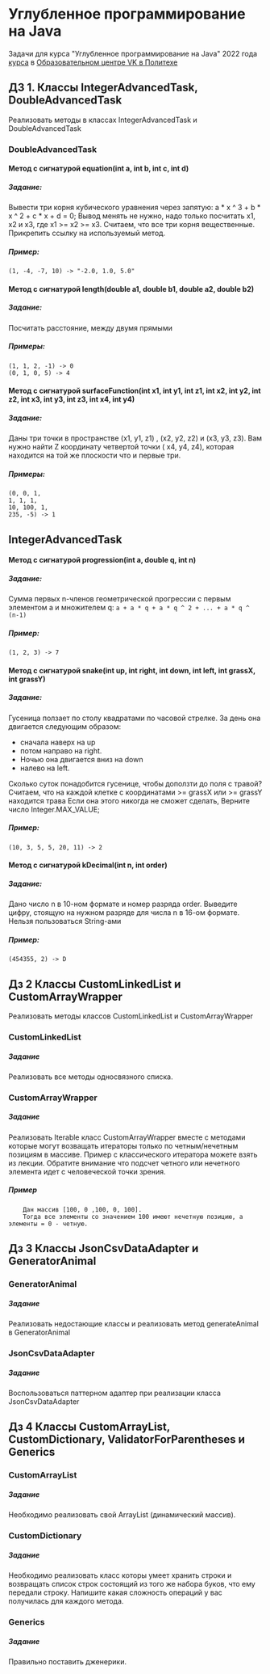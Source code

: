 # Углубленное программирование на Java

Задачи для курса "Углубленное программирование на Java" 2022
года [курса](https://polis.vk.company/curriculum/program/discipline/1440)
в [Образовательном центре VK в Политехе](https://polis.vk.company)

## ДЗ 1. Классы IntegerAdvancedTask, DoubleAdvancedTask

Реализовать методы в классах IntegerAdvancedTask и DoubleAdvancedTask

### DoubleAdvancedTask

#### Метод с сигнатурой equation(int a, int b, int c, int d)

##### Задание:

Вывести три корня кубического уравнения через запятую: a * x ^ 3 + b * x ^ 2 + c * x + d = 0; Вывод менять не нужно,
надо только посчитать x1, x2 и x3, где x1 >= x2 >= x3. Считаем, что все три корня вещественные. Прикрепить ссылку на
используемый метод.

##### Пример:

```
(1, -4, -7, 10) -> "-2.0, 1.0, 5.0"
```

#### Метод с сигнатурой length(double a1, double b1, double a2, double b2)

##### Задание:

Посчитать расстояние, между двумя прямыми

##### Примеры:

```
(1, 1, 2, -1) -> 0
(0, 1, 0, 5) -> 4
```

#### Метод с сигнатурой surfaceFunction(int x1, int y1, int z1, int x2, int y2, int z2, int x3, int y3, int z3, int x4, int y4)

##### Задание:

Даны три точки в пространстве (x1, y1, z1) , (x2, y2, z2) и (x3, y3, z3). Вам нужно найти Z координату четвертой точки (
x4, y4, z4), которая находится на той же плоскости что и первые три.

##### Примеры:

```
(0, 0, 1,
1, 1, 1,
10, 100, 1,
235, -5) -> 1
```

## IntegerAdvancedTask

#### Метод с сигнатурой progression(int a, double q, int n)

##### Задание:

Сумма первых n-членов геометрической прогрессии с первым элементом a и множителем
q: ```a + a * q + a * q ^ 2 + ... + a * q ^ (n-1)```

##### Пример:

```
(1, 2, 3) -> 7
```

#### Метод с сигнатурой snake(int up, int right, int down, int left, int grassX, int grassY)

##### Задание:

Гусеница ползает по столу квадратами по часовой стрелке. За день она двигается следующим образом:

* сначала наверх на up
* потом направо на right.
* Ночью она двигается вниз на down
* налево на left.

Сколько суток понадобится гусенице, чтобы доползти до поля с травой? Считаем, что на каждой клетке с координатами >=
grassX или >= grassY находится трава Если она этого никогда не сможет сделать, Верните число Integer.MAX_VALUE;

##### Пример:

```
(10, 3, 5, 5, 20, 11) -> 2
```

#### Метод с сигнатурой kDecimal(int n, int order)

##### Задание:

Дано число n в 10-ном формате и номер разряда order. Выведите цифру, стоящую на нужном разряде для числа n в 16-ом
формате. Нельзя пользоваться String-ами

##### Пример:

```
(454355, 2) -> D
```

## Дз 2 Классы CustomLinkedList и CustomArrayWrapper

Реализовать методы классов CustomLinkedList и CustomArrayWrapper

### CustomLinkedList

##### Задание

Реализовать все методы односвязного списка.

### CustomArrayWrapper

##### Задание

Реализовать Iterable класс CustomArrayWrapper вместе с методами которые могут возващать итераторы только по
четным/нечетным позициям в массиве. Пример с классического итератора можете взять из лекции. Обратите внимание что
подсчет четного или нечетного элемента идет с человеческой точки зрения.

##### Пример

```
    Дан массив [100, 0 ,100, 0, 100].
    Тогда все элементы со значением 100 имеют нечетную позицию, а элементы = 0 - четную.
```

## Дз 3 Классы JsonCsvDataAdapter и GeneratorAnimal

### GeneratorAnimal

##### Задание

Реализовать недостающие классы и реализовать метод generateAnimal в GeneratorAnimal

### JsonCsvDataAdapter

##### Задание

Воспользоваться паттерном адаптер при реализации класса JsonCsvDataAdapter

## Дз 4 Классы CustomArrayList, CustomDictionary, ValidatorForParentheses и Generics

### CustomArrayList

##### Задание

Необходимо реализовать свой ArrayList (динамический массив).

### CustomDictionary

##### Задание
Необходимо реализовать класс которы умеет хранить строки и возвращать список строк состоящий из того же набора буков, что ему передали строку. Напишите какая сложность операций у вас получилась для каждого метода.

### Generics

##### Задание

Правильно поставить дженерики.

